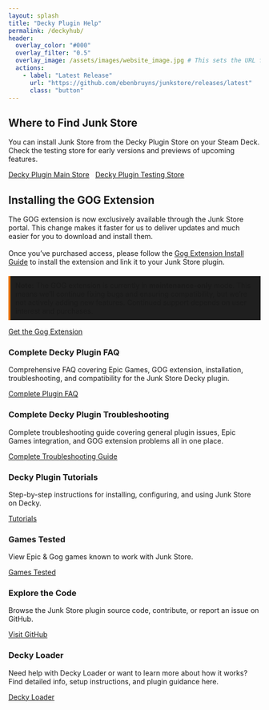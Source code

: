 ```yaml
---
layout: splash
title: "Decky Plugin Help"
permalink: /deckyhub/
header:
  overlay_color: "#000"
  overlay_filter: "0.5"
  overlay_image: /assets/images/website_image.jpg # This sets the URL for this page
  actions:
    - label: "Latest Release"
      url: "https://github.com/ebenbruyns/junkstore/releases/latest"
      class: "button"
---
```

<div class="spacer mt-4"></div>

<!-- Where to Find Junk Store -->
<section class="where-to-find">
  <h2>Where to Find Junk Store</h2>
  <p>
    You can install Junk Store from the Decky Plugin Store on your Steam Deck. Check the testing store for early versions and previews of upcoming features.
  </p>
  <div style="display: flex; gap: 0.75rem; flex-wrap: wrap;">
  <a href="https://plugins.deckbrew.xyz/" class="button" target="_blank" rel="noopener noreferrer">Decky Plugin Main Store</a>
  <a href="https://testing.deckbrew.xyz/" class="button" target="_blank" rel="noopener noreferrer">Decky Plugin Testing Store</a>
  </div>
</section>

<section class="gog-extension">
  <h2>Installing the GOG Extension</h2>
 
  <div>The GOG extension is now exclusively available through the Junk Store portal. This change makes it faster for us to deliver updates and much easier for you to download and install them.</div><br>

  <div>Once you’ve purchased access, please follow the <a href="/tutorials/gogextension">Gog Extension Install Guide</a> to install the extension and link it to your Junk Store plugin.</div>

  <p style="border-left: 4px solid #e67300; background-color: #1f1f1f; padding: 10px; margin-top: 20px;">
    <strong>Note:</strong> The GOG extension is currently in <strong>maintenance-only</strong> mode. This means we’ll continue fixing bugs and ensuring compatibility, but we’re not actively adding new features. Continued support depends on user interest and purchases.
  </p>
</section>

  <a href="https://portal.junkstore.xyz/" class="button gog-extension-button" style="margin-right: 10px;" target="_blank" rel="noopener noreferrer">Get the Gog Extension</a>

 <!-- Content Boxes -->
<div class="content-box-container">
  <!-- FAQ -->
  <div class="content-box faq">
    <h3>Complete Decky Plugin FAQ</h3>
    <p>Comprehensive FAQ covering Epic Games, GOG extension, installation, troubleshooting, and compatibility for the Junk Store Decky plugin.</p>
    <a href="{{ '/faq/decky/' | relative_url }}" class="button">Complete Plugin FAQ</a>
  </div>

  <!-- Troubleshooting -->
  <div class="content-box troubleshooting">
    <h3>Complete Decky Plugin Troubleshooting</h3>
    <p>Complete troubleshooting guide covering general plugin issues, Epic Games integration, and GOG extension problems all in one place.</p>
    <a href="{{ '/troubleshooting/decky/' | relative_url }}" class="button">Complete Troubleshooting Guide</a>
  </div>

  <!-- Tutorials -->
  <div class="content-box tutorials">
    <h3>Decky Plugin Tutorials</h3>
    <p>Step-by-step instructions for installing, configuring, and using Junk Store on Decky.</p>
    <a href="{{ '/plugin_tutorials/' | relative_url }}" class="button">Tutorials</a>
  </div>

  <!-- Tested Games -->
  <div class="content-box tested-games">
    <h3>Games Tested</h3>
    <p>View Epic & Gog games known to work with Junk Store.</p>
    <a href="/tested-games/" class="button" target="_blank" rel="noopener noreferrer">Games Tested</a>
  </div>

  <div class="content-box">
    <h3>Explore the Code</h3>
    <p>Browse the Junk Store plugin source code, contribute, or report an issue on GitHub.</p>
    <a href="https://github.com/ebenbruyns/junkstore" class="button" target="_blank" rel="noopener noreferrer">Visit GitHub</a>
  </div>

  <div class="content-box">
    <h3>Decky Loader</h3>
    <p>Need help with Decky Loader or want to learn more about how it works? Find detailed info, setup instructions, and plugin guidance here.</p>
    <a href="https://decky.xyz/" class="button" target="_blank" rel="noopener noreferrer">Decky Loader</a>
  </div>
</div>
